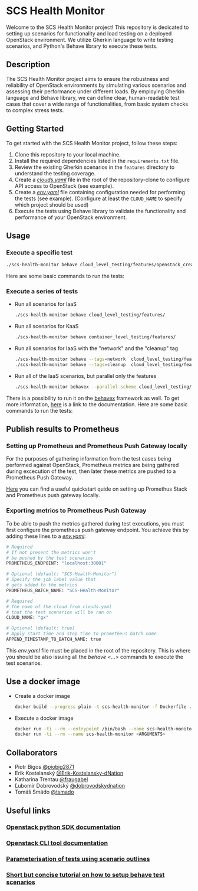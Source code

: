 # SCS Health Monitor

Welcome to the SCS Health Monitor project! This repository is dedicated to setting up scenarios for functionality and load testing on a deployed OpenStack environment. We utilize Gherkin language to write testing scenarios, and Python's Behave library to execute these tests.

## Description

The SCS Health Monitor project aims to ensure the robustness and reliability of OpenStack environments by simulating various scenarios and assessing their performance under different loads. By employing Gherkin language and Behave library, we can define clear, human-readable test cases that cover a wide range of functionalities, from basic system checks to complex stress tests.

## Getting Started

To get started with the SCS Health Monitor project, follow these steps:

1. Clone this repository to your local machine.
2. Install the required dependencies listed in the `requirements.txt` file.
3. Review the existing Gherkin scenarios in the `features` directory to understand the testing coverage.
4. Create a *[clouds.yaml](/assets/config-examples/clouds.yaml)* file in the root of the repository-clone to configure API access to OpenStack (see example).
5. Create a *[env.yaml](/assets/config-examples/env.yaml)* file containing configuration needed for performing the tests (see example).
   (Configure at least the `CLOUD_NAME` to specify which project should be used)
6. Execute the tests using Behave library to validate the functionality and performance of your OpenStack environment.

## Usage

### Execute a specific test

```bash
./scs-health-monitor behave cloud_level_testing/features/openstack_create_network.feature
```

Here are some basic commands to run the tests:

### Execute a series of tests

*  Run all scenarios for IaaS
   ```bash
   ./scs-health-monitor behave cloud_level_testing/features/
   ```
*  Run all scenarios for KaaS
   ```bash
   ./scs-health-monitor behave container_level_testing/features/
   ```
*  Run all scenarios for IaaS with the "network" and the "cleanup" tag
   ```bash
   ./scs-health-monitor behave --tags=network  cloud_level_testing/features/
   ./scs-health-monitor behave --tags=cleanup  cloud_level_testing/features/
   ```

* Run all of the IaaS scenarios, but parallel only the features
   ```bash
   ./scs-health-monitor behavex --parallel-scheme cloud_level_testing/features/
   ```

There is a possibility to run it on the [behavex](https://github.com/hrcorval/behavex) framework as well. To get more information, [here](https://pypi.org/project/behavex/) is a link to the documentation.
Here are some basic commands to run the tests:

## Publish results to Prometheus

### Setting up Prometheus and Prometheus Push Gateway locally
For the purposes of gathering information from the test cases being performed against OpenStack, Prometheus metrics are being gathered during excecution of the test, then later these metrics are pushed to a Prometheus Push Gateway.

[Here](./docs/ObservabilityStack/SetupObservabilityStack.md) you can find a useful quickstart quide on setting up Promethus Stack and Prometheus push gateway locally.

### Exporting metrics to Prometheus Push Gateway

To be able to push the metrics gathered during test executions, you must first configure the prometheus push gateway endpoint. You achieve this by adding these lines to a *[env.yaml](/assets/config-examples/env.yaml)*:

``` bash
# Required
# If not present the metrics won't
# be pushed by the test scenarios
PROMETHEUS_ENDPOINT: "localhost:30001"

# Optional (default: "SCS-Health-Monitor")
# Specify the job label value that
# gets added to the metrics
PROMETHEUS_BATCH_NAME: "SCS-Health-Monitor"

# Required
# The name of the cloud from clouds.yaml
# that the test scenarios will be ran on
CLOUD_NAME: "gx"

# Optional (default: true)
# Apply start time and stop time to prometheus batch name
APPEND_TIMESTAMP_TO_BATCH_NAME: true
```

This *env.yaml* file must be placed in the root of the repository. This is where you should be also issuing all the *behave <...>* commands to execute the test scenarios.

## Use a docker image

* Create a docker image
  ```bash
  docker build --progress plain -t scs-health-monitor -f Dockerfile .
  ```
* Execute a docker image
   ```bash
  docker run -ti --rm --entrypoint /bin/bash --name scs-health-monitor scs-health-monitor
  docker run -ti --rm --name scs-health-monitor <ARGUMENTS>
  ```
## Collaborators
- Piotr Bigos [@piobig2871](https://github.com/piobig2871)
- Erik Kostelanský [@Erik-Kostelansky-dNation](https://github.com/Erik-Kostelansky-dNation)
- Katharina Trentau [@fraugabel](https://github.com/fraugabel)
- Ľubomír Dobrovodský [@dobrovodskydnation](https://github.com/dobrovodskydnation)
- Tomáš Smädo [@tsmado](https://github.com/tsmado)

## Useful links

### [Openstack python SDK documentation](https://docs.openstack.org/openstacksdk/latest/user/)
### [Openstack CLI tool documentation](https://docs.openstack.org/python-openstackclient/latest/)
### [Parameterisation of tests using scenario outlines](https://jenisys.github.io/behave.example/tutorials/tutorial04.html)
### [Short but concise tutorial on how to setup behave test scenarios](https://behave.readthedocs.io/en/stable/tutorial.html)
